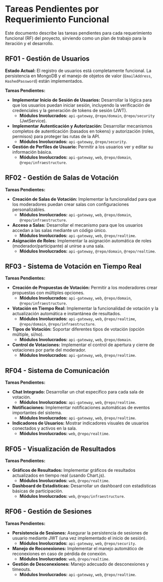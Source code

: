 # Tareas Pendientes por Requerimiento Funcional

Este documento describe las tareas pendientes para cada requerimiento funcional (RF) del proyecto, sirviendo como un plan de trabajo para la iteración y el desarrollo.

## RF01 - Gestión de Usuarios

**Estado Actual:** El registro de usuarios está completamente funcional. La persistencia en MongoDB y el manejo de objetos de valor (`EmailAddress`, `HashedPassword`) están implementados.

**Tareas Pendientes:**

-   **Implementar Inicio de Sesión de Usuarios:** Desarrollar la lógica para que los usuarios puedan iniciar sesión, incluyendo la verificación de credenciales y la generación de tokens de sesión (JWT).
    -   **Módulos Involucrados:** `api-gateway`, `@repo/domain`, `@repo/security` (JwtService).
-   **Implementar Autenticación y Autorización:** Desarrollar mecanismos completos de autenticación (basados en tokens) y autorización (roles, permisos) para proteger las rutas de la API.
    -   **Módulos Involucrados:** `api-gateway`, `@repo/security`.
-   **Gestión de Perfiles de Usuario:** Permitir a los usuarios ver y editar su información básica.
    -   **Módulos Involucrados:** `api-gateway`, `web`, `@repo/domain`, `@repo/infraestructure`.

## RF02 - Gestión de Salas de Votación

**Tareas Pendientes:**

-   **Creación de Salas de Votación:** Implementar la funcionalidad para que los moderadores puedan crear salas con configuraciones personalizables.
    -   **Módulos Involucrados:** `api-gateway`, `web`, `@repo/domain`, `@repo/infraestructure`.
-   **Acceso a Salas:** Desarrollar el mecanismo para que los usuarios accedan a las salas mediante un código único.
    -   **Módulos Involucrados:** `api-gateway`, `web`, `@repo/realtime`.
-   **Asignación de Roles:** Implementar la asignación automática de roles (moderador/participante) al unirse a una sala.
    -   **Módulos Involucrados:** `api-gateway`, `@repo/domain`, `@repo/realtime`.

## RF03 - Sistema de Votación en Tiempo Real

**Tareas Pendientes:**

-   **Creación de Propuestas de Votación:** Permitir a los moderadores crear propuestas con múltiples opciones.
    -   **Módulos Involucrados:** `api-gateway`, `web`, `@repo/domain`, `@repo/infraestructure`.
-   **Votación en Tiempo Real:** Implementar la funcionalidad de votación y la actualización automática e instantánea de resultados.
    -   **Módulos Involucrados:** `api-gateway`, `web`, `@repo/realtime`, `@repo/domain`, `@repo/infraestructure`.
-   **Tipos de Votación:** Soportar diferentes tipos de votación (opción múltiple, sí/no).
    -   **Módulos Involucrados:** `api-gateway`, `web`, `@repo/domain`.
-   **Control de Votaciones:** Implementar el control de apertura y cierre de votaciones por parte del moderador.
    -   **Módulos Involucrados:** `api-gateway`, `web`, `@repo/realtime`.

## RF04 - Sistema de Comunicación

**Tareas Pendientes:**

-   **Chat Integrado:** Desarrollar un chat específico para cada sala de votación.
    -   **Módulos Involucrados:** `api-gateway`, `web`, `@repo/realtime`.
-   **Notificaciones:** Implementar notificaciones automáticas de eventos importantes del sistema.
    -   **Módulos Involucrados:** `api-gateway`, `web`, `@repo/realtime`.
-   **Indicadores de Usuarios:** Mostrar indicadores visuales de usuarios conectados y activos en la sala.
    -   **Módulos Involucrados:** `web`, `@repo/realtime`.

## RF05 - Visualización de Resultados

**Tareas Pendientes:**

-   **Gráficos de Resultados:** Implementar gráficos de resultados actualizados en tiempo real (usando Chart.js).
    -   **Módulos Involucrados:** `web`, `@repo/realtime`.
-   **Dashboard de Estadísticas:** Desarrollar un dashboard con estadísticas básicas de participación.
    -   **Módulos Involucrados:** `web`, `@repo/infraestructure`.

## RF06 - Gestión de Sesiones

**Tareas Pendientes:**

-   **Persistencia de Sesiones:** Asegurar la persistencia de sesiones de usuario mediante JWT (una vez implementado el inicio de sesión).
    -   **Módulos Involucrados:** `api-gateway`, `web`, `@repo/security`.
-   **Manejo de Reconexiones:** Implementar el manejo automático de reconexiones en caso de pérdida de conexión.
    -   **Módulos Involucrados:** `web`, `@repo/realtime`.
-   **Gestión de Desconexiones:** Manejo adecuado de desconexiones y timeouts.
    -   **Módulos Involucrados:** `api-gateway`, `web`, `@repo/realtime`.
